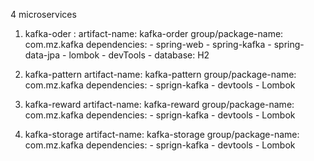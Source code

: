 4 microservices 
1. kafka-oder : 
	artifact-name: kafka-order
	group/package-name: com.mz.kafka
	dependencies:
		- spring-web 
		- spring-kafka
		- spring-data-jpa
		- lombok
		- devTools
		- database: H2

2. kafka-pattern
	artifact-name: kafka-pattern
	group/package-name: com.mz.kafka
	dependencies: 
		- sprign-kafka
		- devtools
		- Lombok
3. kafka-reward
	artifact-name: kafka-reward
        group/package-name: com.mz.kafka
	dependencies:
		- sprign-kafka
                - devtools
                - Lombok

4. kafka-storage
	artifact-name: kafka-storage
        group/package-name: com.mz.kafka
	dependencies:
		- sprign-kafka
                - devtools
                - Lombok

